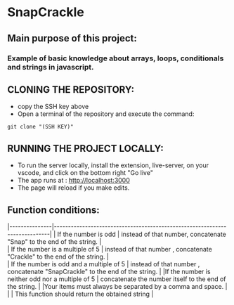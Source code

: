 # SnapCrackle

## Main purpose of this project:
### Example of basic knowledge about arrays, loops, conditionals and strings in javascript.

## CLONING THE REPOSITORY:
- copy the SSH key above
- Open a terminal of the repository and execute the command: 

```
git clone "(SSH KEY)"
```

## RUNNING THE PROJECT LOCALLY:
- To run the server locally, install the extension, live-server, on your vscode, and click on the bottom right "Go live"
- The app runs at :
 [http://localhost:3000](http://localhost:3000)
- The page will reload if you make edits.

## Function conditions:


|---------------|----------------------------------------------------------------------------|
| If the number is odd     | instead of that number, concatenate "Snap" to the end of the string. |      
| If the number is a multiple of 5     | instead of that number , concatenate "Crackle" to the end of the string. |               
| If the number is odd and a multiple of 5   | instead of that number , concatenate "SnapCrackle" to the end of the string.                    |
|If the number is neither odd nor a multiple of 5  | concatenate the number itself to the end of the string. |
|Your items must always be separated by a comma and space.     |                |
 | This function should return the obtained string |



